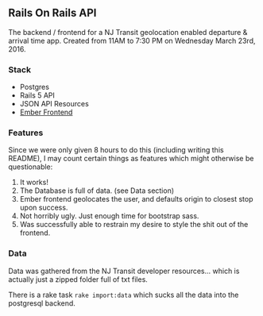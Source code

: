 ## Rails On Rails API

The backend / frontend for a NJ Transit geolocation enabled departure & arrival time app. Created from 11AM to 7:30 PM on Wednesday March 23rd, 2016.

### Stack

- Postgres
- Rails 5 API
- JSON API Resources
- [Ember Frontend](https://github.com/kitlangton/rails_frontend)

### Features

Since we were only given 8 hours to do this (including writing this README), I may count certain things as features which might otherwise be questionable:

1. It works!
2. The Database is full of data. (see Data section)
3. Ember frontend geolocates the user, and defaults origin to closest stop upon success.
4. Not horribly ugly. Just enough time for bootstrap sass.
5. Was successfully able to restrain my desire to style the shit out of the frontend.

### Data

Data was gathered from the NJ Transit developer resources... which is actually just a zipped folder full of txt files.

There is a rake task `rake import:data` which sucks all the data into the postgresql backend.
